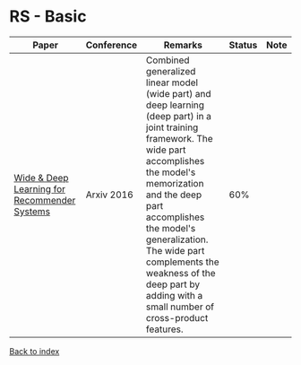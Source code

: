 # RS - Basic
|Paper|Conference|Remarks|Status|Note
|--|--|--|--|--|
|[Wide & Deep Learning for Recommender Systems](https://arxiv.org/pdf/1606.07792.pdf)|Arxiv 2016|Combined generalized linear model (wide part) and deep learning (deep part) in a joint training framework. The wide part accomplishes the model's memorization and the deep part accomplishes the model's generalization. The wide part complements the weakness of the deep part by adding with a small number of cross-product features.|60%|


[Back to index](../README.md)
<!--stackedit_data:
eyJoaXN0b3J5IjpbLTEzNzE3OTU4MzIsMjIwNjI2MDIxLC03MD
M3MjQ5MjddfQ==
-->
